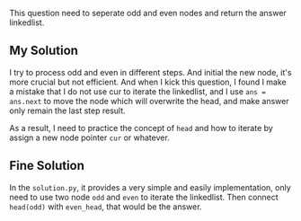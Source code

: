 This question need to seperate odd and even nodes and return the answer linkedlist.

## My Solution
I try to process odd and even in different steps. And initial the new node, it's more crucial but not efficient.
And when I kick this question, I found I make a mistake that I do not use cur to iterate the linkedlist, and I use `ans = ans.next` to move the node which will overwrite the head, and make answer only remain the last step result.

As a result, I need to practice the concept of `head` and how to iterate by assign a new node pointer `cur` or whatever.

## Fine Solution
In the `solution.py`, it provides a very simple and easily implementation, only need to use two node `odd` and `even` to iterate the linkedlist. Then connect `head(odd)` with `even_head`, that would be the answer.